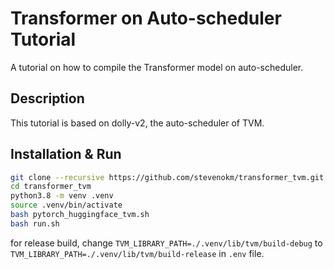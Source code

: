 # Transformer on Auto-scheduler Tutorial

A tutorial on how to compile the Transformer model on auto-scheduler.

## Description

This tutorial is based on dolly-v2, the auto-scheduler of TVM.

## Installation & Run

```bash
git clone --recursive https://github.com/stevenokm/transformer_tvm.git
cd transformer_tvm
python3.8 -m venv .venv
source .venv/bin/activate
bash pytorch_huggingface_tvm.sh
bash run.sh
```

for release build, change `TVM_LIBRARY_PATH=./.venv/lib/tvm/build-debug` to `TVM_LIBRARY_PATH=./.venv/lib/tvm/build-release` in `.env` file.
